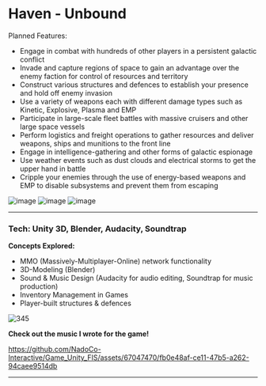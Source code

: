 # Haven - Unbound

Planned Features:
- Engage in combat with hundreds of other players in a persistent galactic conflict
- Invade and capture regions of space to gain an advantage over the enemy faction for control of resources and territory
- Construct various structures and defences to establish your presence and hold off enemy invasion
- Use a variety of weapons each with different damage types such as Kinetic, Explosive, Plasma and EMP
- Participate in large-scale fleet battles with massive cruisers and other large space vessels
- Perform logistics and freight operations to gather resources and deliver weapons, ships and munitions to the front line
- Engage in intelligence-gathering and other forms of galactic espionage
- Use weather events such as dust clouds and electrical storms to get the upper hand in battle
- Cripple your enemies through the use of energy-based weapons and EMP to disable subsystems and prevent them from escaping

![image](https://github.com/NadoCo-Interactive/Game_Unity_FIS/assets/67047470/5eb701ac-4bff-48dd-8730-04c0d3bc35c2)
![image](https://github.com/NadoCo-Interactive/Game_Unity_FIS/assets/67047470/9c98a2ee-e5c2-4e43-9545-e4cd190e3e20)
![image](https://github.com/NadoCo-Interactive/Game_Unity_FIS/assets/67047470/e96189a0-a421-45dc-a5d8-6e4930736e44)



---

### Tech: Unity 3D, Blender, Audacity, Soundtrap

**Concepts Explored:**
- MMO (Massively-Multiplayer-Online) network functionality
- 3D-Modeling (Blender)
- Sound & Music Design (Audacity for audio editing, Soundtrap for music production)
- Inventory Management in Games
- Player-built structures & defences

![345](https://github.com/NadoCo-Interactive/Game_Unity_FIS/assets/67047470/a7336539-ef27-4265-bfbf-b30f09a8a3c6)

**Check out the music I wrote for the game!**

https://github.com/NadoCo-Interactive/Game_Unity_FIS/assets/67047470/fb0e48af-ce11-47b5-a262-94caee9514db






---


